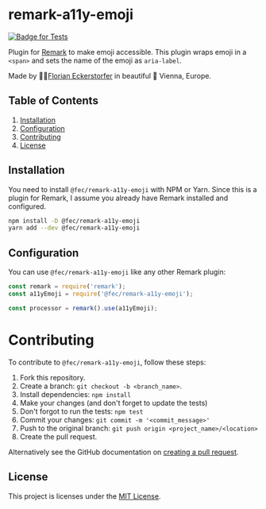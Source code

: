 # remark-a11y-emoji

[![Badge for Tests](https://github.com/florianeckerstorfer/remark-a11y-emoji/workflows/Test/badge.svg)](https://github.com/florianeckerstorfer/remark-a11y-emoji/actions?query=workflow%3A%22Test)


Plugin for [Remark](https://remark.js.org) to make emoji accessible. This plugin wraps emoji in a `<span>` and sets the name of the emoji as `aria-label`.

Made by 👨‍💻[Florian Eckerstorfer](https://florian.ec) in beautiful 🎡 Vienna, Europe.


## Table of Contents

1. [Installation](#installation)
2. [Configuration](#configuration)
3. [Contributing](#contributing)
4. [License](#license)

## Installation

You need to install `@fec/remark-a11y-emoji` with NPM or Yarn. Since this is a plugin for Remark, I assume you already have Remark installed and configured.

```bash
npm install -D @fec/remark-a11y-emoji
yarn add --dev @fec/remark-a11y-emoji
```

## Configuration

You can use `@fec/remark-a11y-emoji` like any other Remark plugin:

```js
const remark = require('remark');
const a11yEmoji = require('@fec/remark-a11y-emoji');

const processor = remark().use(a11yEmoji);
```

# Contributing

To contribute to `@fec/remark-a11y-emoji`, follow these steps:

1. Fork this repository.
2. Create a branch: `git checkout -b <branch_name>`.
3. Install dependencies: `npm install`
4. Make your changes (and don't forget to update the tests)
5. Don't forgot to run the tests: `npm test`
6. Commit your changes: `git commit -m '<commit_message>'`
7. Push to the original branch: `git push origin <project_name>/<location>`
8. Create the pull request.

Alternatively see the GitHub documentation on [creating a pull request](https://help.github.com/en/github/collaborating-with-issues-and-pull-requests/creating-a-pull-request).

## License

This project is licenses under the [MIT License](LICENSE).

